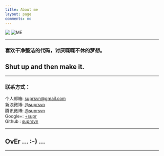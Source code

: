 ```yaml
---
title: About me
layout: page
comments: no
---
```


![ME](http://0nly.me/me.png)
<img src="http://0nly.me/me.png" align=left></img>

---

### 喜欢干净整洁的代码，讨厌喋喋不休的梦想。     

## Shut up and then make it.     

---

### 联系方式：        

个人邮箱: [suprsvn@gmail.com](mailto:suprsvn@gmail.com)     
新浪微博: [@suprsvn](http://weibo.com/suprsvn)     
腾讯微博: [@suprsvn](http://t.qq.com/suprsvn)     
Google+: [+supr](https://plus.google.com/u/0/100847701096332465304)     
Github : [suprsvn](https://github.com/suprsvn)        

---

## OvEr … :-) …

---
